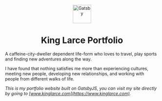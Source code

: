 <p align="center">
  <a href="https://www.kinglarce.com">
    <img alt="Gatsby" src="https://www.gatsbyjs.org/monogram.svg" width="60" />
  </a>
</p>
<h1 align="center">
  King Larce Portfolio
</h1>

A caffeine-city-dweller dependent life-form who loves to travel, play sports and finding new adventures along the way. 

I have found that nothing satisfies me more than experiencing cultures, meeting new people, developing new relationships, and working with people from different walks of life.

_This is my portfolio website built on GatsbyJS, you can visit my site directly by going to [www.kinglarce.com](https://www.kinglarce.com)._

